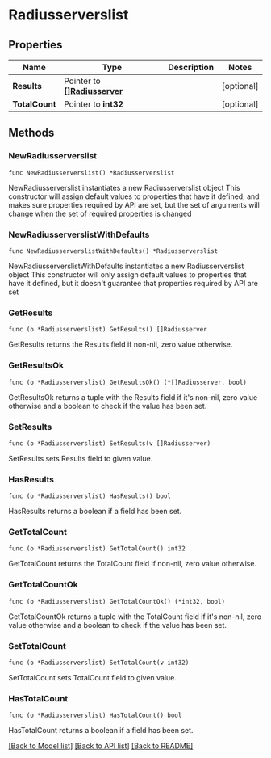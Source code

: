 # Radiusserverslist

## Properties

Name | Type | Description | Notes
------------ | ------------- | ------------- | -------------
**Results** | Pointer to [**[]Radiusserver**](Radiusserver.md) |  | [optional] 
**TotalCount** | Pointer to **int32** |  | [optional] 

## Methods

### NewRadiusserverslist

`func NewRadiusserverslist() *Radiusserverslist`

NewRadiusserverslist instantiates a new Radiusserverslist object
This constructor will assign default values to properties that have it defined,
and makes sure properties required by API are set, but the set of arguments
will change when the set of required properties is changed

### NewRadiusserverslistWithDefaults

`func NewRadiusserverslistWithDefaults() *Radiusserverslist`

NewRadiusserverslistWithDefaults instantiates a new Radiusserverslist object
This constructor will only assign default values to properties that have it defined,
but it doesn't guarantee that properties required by API are set

### GetResults

`func (o *Radiusserverslist) GetResults() []Radiusserver`

GetResults returns the Results field if non-nil, zero value otherwise.

### GetResultsOk

`func (o *Radiusserverslist) GetResultsOk() (*[]Radiusserver, bool)`

GetResultsOk returns a tuple with the Results field if it's non-nil, zero value otherwise
and a boolean to check if the value has been set.

### SetResults

`func (o *Radiusserverslist) SetResults(v []Radiusserver)`

SetResults sets Results field to given value.

### HasResults

`func (o *Radiusserverslist) HasResults() bool`

HasResults returns a boolean if a field has been set.

### GetTotalCount

`func (o *Radiusserverslist) GetTotalCount() int32`

GetTotalCount returns the TotalCount field if non-nil, zero value otherwise.

### GetTotalCountOk

`func (o *Radiusserverslist) GetTotalCountOk() (*int32, bool)`

GetTotalCountOk returns a tuple with the TotalCount field if it's non-nil, zero value otherwise
and a boolean to check if the value has been set.

### SetTotalCount

`func (o *Radiusserverslist) SetTotalCount(v int32)`

SetTotalCount sets TotalCount field to given value.

### HasTotalCount

`func (o *Radiusserverslist) HasTotalCount() bool`

HasTotalCount returns a boolean if a field has been set.


[[Back to Model list]](../README.md#documentation-for-models) [[Back to API list]](../README.md#documentation-for-api-endpoints) [[Back to README]](../README.md)


